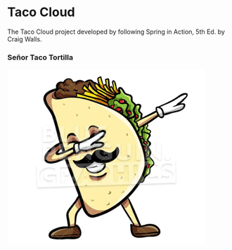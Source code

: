 # Taco Cloud

The Taco Cloud project developed by following Spring in Action, 5th Ed. by Craig Walls.

### Señor Taco Tortilla
<img src="https://github.com/charan96/taco-cloud/blob/master/src/main/resources/static/images/TacoCloud.png" alt="Señor Taco Tortilla" width="450" height="400">